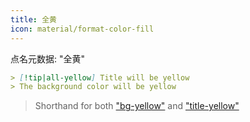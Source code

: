 ```yaml
---
title: 全黄
icon: material/format-color-fill
---
```


点名元数据: "全黄"

```md
> [!tip|all-yellow] Title will be yellow
> The background color will be yellow
```
> Shorthand for both ["bg-yellow"](../bg-styling/page-9.md)
> and ["title-yellow"](../title-styling/page-9.md)

